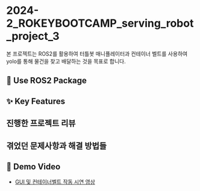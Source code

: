 # 2024-2_ROKEYBOOTCAMP_serving_robot_project_3
본 프로젝트는 ROS2를 활용하여 터틀봇 매니퓰레이터과 컨테이너 벨트를 사용하여 yolo를 통해 물건을 찾고 배달하는 것을 목표로 합니다.

## 🚀 Use ROS2 Package

## ✨ Key Features

## 진행한 프로젝트 리뷰

## 겪었던 문제사항과 해결 방법들

## 🎥 Demo Video
  - [GUI 및 컨테이너벨트 작동 시연 영상](https://youtu.be/SnXmoa00m_8)
